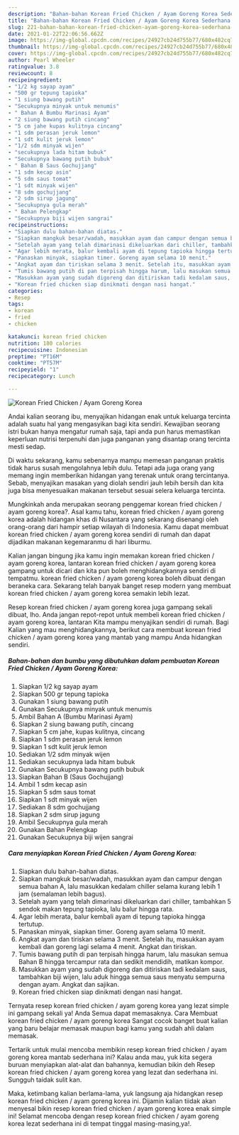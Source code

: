 ```yaml
---
description: "Bahan-bahan Korean Fried Chicken / Ayam Goreng Korea Sederhana Untuk Jualan"
title: "Bahan-bahan Korean Fried Chicken / Ayam Goreng Korea Sederhana Untuk Jualan"
slug: 221-bahan-bahan-korean-fried-chicken-ayam-goreng-korea-sederhana-untuk-jualan
date: 2021-01-22T22:06:56.662Z
image: https://img-global.cpcdn.com/recipes/24927cb24d755b77/680x482cq70/korean-fried-chicken-ayam-goreng-korea-foto-resep-utama.jpg
thumbnail: https://img-global.cpcdn.com/recipes/24927cb24d755b77/680x482cq70/korean-fried-chicken-ayam-goreng-korea-foto-resep-utama.jpg
cover: https://img-global.cpcdn.com/recipes/24927cb24d755b77/680x482cq70/korean-fried-chicken-ayam-goreng-korea-foto-resep-utama.jpg
author: Pearl Wheeler
ratingvalue: 3.8
reviewcount: 8
recipeingredient:
- "1/2 kg sayap ayam"
- "500 gr tepung tapioka"
- "1 siung bawang putih"
- "Secukupnya minyak untuk menumis"
- " Bahan A Bumbu Marinasi Ayam"
- "2 siung bawang putih cincang"
- "5 cm jahe kupas kulitnya cincang"
- "1 sdm perasan jeruk lemon"
- "1 sdt kulit jeruk lemon"
- "1/2 sdm minyak wijen"
- "secukupnya lada hitam bubuk"
- "Secukupnya bawang putih bubuk"
- " Bahan B Saus Gochujjang"
- "1 sdm kecap asin"
- "5 sdm saus tomat"
- "1 sdt minyak wijen"
- "8 sdm gochujjang"
- "2 sdm sirup jagung"
- "Secukupnya gula merah"
- " Bahan Pelengkap"
- "Secukupnya biji wijen sangrai"
recipeinstructions:
- "Siapkan dulu bahan-bahan diatas."
- "Siapkan mangkuk besar/wadah, masukkan ayam dan campur dengan semua bahan A, lalu masukkan kedalam chiller selama kurang lebih 1 jam (semalaman lebih bagus)."
- "Setelah ayam yang telah dimarinasi dikeluarkan dari chiller, tambahkan 5 sendok makan tepung tapioka, lalu balur hingga rata."
- "Agar lebih merata, balur kembali ayam di tepung tapioka hingga tertutup."
- "Panaskan minyak, siapkan timer. Goreng ayam selama 10 menit."
- "Angkat ayam dan tiriskan selama 3 menit. Setelah itu, masukkan ayam kembali dan goreng lagi selama 4 menit. Angkat dan tiriskan."
- "Tumis bawang putih di pan terpisah hingga harum, lalu masukan semua Bahan B hingga tercampur rata dan sedikit mendidih, matikan kompor."
- "Masukkan ayam yang sudah digoreng dan ditiriskan tadi kedalam saus, tambahkan biji wijen, lalu aduk hingga semua saus menyatu sempurna dengan ayam. Angkat dan sajikan."
- "Korean fried chicken siap dinikmati dengan nasi hangat."
categories:
- Resep
tags:
- korean
- fried
- chicken

katakunci: korean fried chicken 
nutrition: 180 calories
recipecuisine: Indonesian
preptime: "PT16M"
cooktime: "PT57M"
recipeyield: "1"
recipecategory: Lunch

---
```



![Korean Fried Chicken / Ayam Goreng Korea](https://img-global.cpcdn.com/recipes/24927cb24d755b77/680x482cq70/korean-fried-chicken-ayam-goreng-korea-foto-resep-utama.jpg)

Andai kalian seorang ibu, menyajikan hidangan enak untuk keluarga tercinta adalah suatu hal yang mengasyikan bagi kita sendiri. Kewajiban seorang istri bukan hanya mengatur rumah saja, tapi anda pun harus memastikan keperluan nutrisi terpenuhi dan juga panganan yang disantap orang tercinta mesti sedap.

Di waktu  sekarang, kamu sebenarnya mampu memesan panganan praktis tidak harus susah mengolahnya lebih dulu. Tetapi ada juga orang yang memang ingin memberikan hidangan yang terenak untuk orang tercintanya. Sebab, menyajikan masakan yang diolah sendiri jauh lebih bersih dan kita juga bisa menyesuaikan makanan tersebut sesuai selera keluarga tercinta. 



Mungkinkah anda merupakan seorang penggemar korean fried chicken / ayam goreng korea?. Asal kamu tahu, korean fried chicken / ayam goreng korea adalah hidangan khas di Nusantara yang sekarang disenangi oleh orang-orang dari hampir setiap wilayah di Indonesia. Kamu dapat membuat korean fried chicken / ayam goreng korea sendiri di rumah dan dapat dijadikan makanan kegemaranmu di hari liburmu.

Kalian jangan bingung jika kamu ingin memakan korean fried chicken / ayam goreng korea, lantaran korean fried chicken / ayam goreng korea gampang untuk dicari dan kita pun boleh menghidangkannya sendiri di tempatmu. korean fried chicken / ayam goreng korea boleh dibuat dengan beraneka cara. Sekarang telah banyak banget resep modern yang membuat korean fried chicken / ayam goreng korea semakin lebih lezat.

Resep korean fried chicken / ayam goreng korea juga gampang sekali dibuat, lho. Anda jangan repot-repot untuk membeli korean fried chicken / ayam goreng korea, lantaran Kita mampu menyajikan sendiri di rumah. Bagi Kalian yang mau menghidangkannya, berikut cara membuat korean fried chicken / ayam goreng korea yang mantab yang mampu Anda hidangkan sendiri.

<!--inarticleads1-->

##### Bahan-bahan dan bumbu yang dibutuhkan dalam pembuatan Korean Fried Chicken / Ayam Goreng Korea:

1. Siapkan 1/2 kg sayap ayam
1. Siapkan 500 gr tepung tapioka
1. Gunakan 1 siung bawang putih
1. Gunakan Secukupnya minyak untuk menumis
1. Ambil  Bahan A (Bumbu Marinasi Ayam)
1. Siapkan 2 siung bawang putih, cincang
1. Siapkan 5 cm jahe, kupas kulitnya, cincang
1. Siapkan 1 sdm perasan jeruk lemon
1. Siapkan 1 sdt kulit jeruk lemon
1. Sediakan 1/2 sdm minyak wijen
1. Sediakan secukupnya lada hitam bubuk
1. Gunakan Secukupnya bawang putih bubuk
1. Siapkan  Bahan B (Saus Gochujjang)
1. Ambil 1 sdm kecap asin
1. Siapkan 5 sdm saus tomat
1. Siapkan 1 sdt minyak wijen
1. Sediakan 8 sdm gochujjang
1. Siapkan 2 sdm sirup jagung
1. Ambil Secukupnya gula merah
1. Gunakan  Bahan Pelengkap
1. Gunakan Secukupnya biji wijen sangrai




<!--inarticleads2-->

##### Cara menyiapkan Korean Fried Chicken / Ayam Goreng Korea:

1. Siapkan dulu bahan-bahan diatas.
1. Siapkan mangkuk besar/wadah, masukkan ayam dan campur dengan semua bahan A, lalu masukkan kedalam chiller selama kurang lebih 1 jam (semalaman lebih bagus).
1. Setelah ayam yang telah dimarinasi dikeluarkan dari chiller, tambahkan 5 sendok makan tepung tapioka, lalu balur hingga rata.
1. Agar lebih merata, balur kembali ayam di tepung tapioka hingga tertutup.
1. Panaskan minyak, siapkan timer. Goreng ayam selama 10 menit.
1. Angkat ayam dan tiriskan selama 3 menit. Setelah itu, masukkan ayam kembali dan goreng lagi selama 4 menit. Angkat dan tiriskan.
1. Tumis bawang putih di pan terpisah hingga harum, lalu masukan semua Bahan B hingga tercampur rata dan sedikit mendidih, matikan kompor.
1. Masukkan ayam yang sudah digoreng dan ditiriskan tadi kedalam saus, tambahkan biji wijen, lalu aduk hingga semua saus menyatu sempurna dengan ayam. Angkat dan sajikan.
1. Korean fried chicken siap dinikmati dengan nasi hangat.




Ternyata resep korean fried chicken / ayam goreng korea yang lezat simple ini gampang sekali ya! Anda Semua dapat memasaknya. Cara Membuat korean fried chicken / ayam goreng korea Sangat cocok banget buat kalian yang baru belajar memasak maupun bagi kamu yang sudah ahli dalam memasak.

Tertarik untuk mulai mencoba membikin resep korean fried chicken / ayam goreng korea mantab sederhana ini? Kalau anda mau, yuk kita segera buruan menyiapkan alat-alat dan bahannya, kemudian bikin deh Resep korean fried chicken / ayam goreng korea yang lezat dan sederhana ini. Sungguh taidak sulit kan. 

Maka, ketimbang kalian berlama-lama, yuk langsung aja hidangkan resep korean fried chicken / ayam goreng korea ini. Dijamin kalian tiidak akan menyesal bikin resep korean fried chicken / ayam goreng korea enak simple ini! Selamat mencoba dengan resep korean fried chicken / ayam goreng korea lezat sederhana ini di tempat tinggal masing-masing,ya!.

